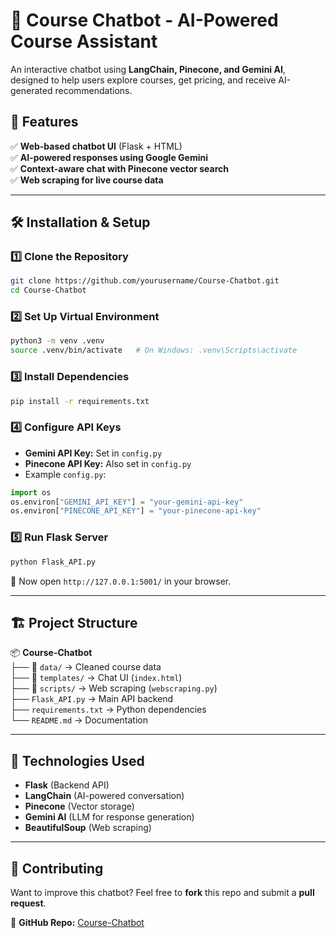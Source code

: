 # 🧠 Course Chatbot - AI-Powered Course Assistant
An interactive chatbot using **LangChain, Pinecone, and Gemini AI**, designed to help users explore courses, get pricing, and receive AI-generated recommendations.

## 🚀 Features
✅ **Web-based chatbot UI** (Flask + HTML)  
✅ **AI-powered responses using Google Gemini**  
✅ **Context-aware chat with Pinecone vector search**  
✅ **Web scraping for live course data**  

---

## 🛠️ Installation & Setup
### **1️⃣ Clone the Repository**
```bash
git clone https://github.com/yourusername/Course-Chatbot.git
cd Course-Chatbot
```

### **2️⃣ Set Up Virtual Environment**
```bash
python3 -m venv .venv
source .venv/bin/activate   # On Windows: .venv\Scripts\activate
```

### **3️⃣ Install Dependencies**
```bash
pip install -r requirements.txt
```

### **4️⃣ Configure API Keys**
- **Gemini API Key:** Set in `config.py`
- **Pinecone API Key:** Also set in `config.py`
- Example `config.py`:
```python
import os
os.environ["GEMINI_API_KEY"] = "your-gemini-api-key"
os.environ["PINECONE_API_KEY"] = "your-pinecone-api-key"
```

### **5️⃣ Run Flask Server**
```bash
python Flask_API.py
```
📍 Now open `http://127.0.0.1:5001/` in your browser.

---

## 🏗️ Project Structure
📦 **Course-Chatbot**  
├── 📂 `data/` → Cleaned course data  
├── 📂 `templates/` → Chat UI (`index.html`)  
├── 📂 `scripts/` → Web scraping (`webscraping.py`)  
├── `Flask_API.py` → Main API backend  
├── `requirements.txt` → Python dependencies  
└── `README.md` → Documentation  

---

## 📌 Technologies Used
- **Flask** (Backend API)
- **LangChain** (AI-powered conversation)
- **Pinecone** (Vector storage)
- **Gemini AI** (LLM for response generation)
- **BeautifulSoup** (Web scraping)

---

## 🤝 Contributing
Want to improve this chatbot? Feel free to **fork** this repo and submit a **pull request**.  

🔗 **GitHub Repo:** [Course-Chatbot](https://github.com/RAHULJOGI-CODE/LangChain/)  

